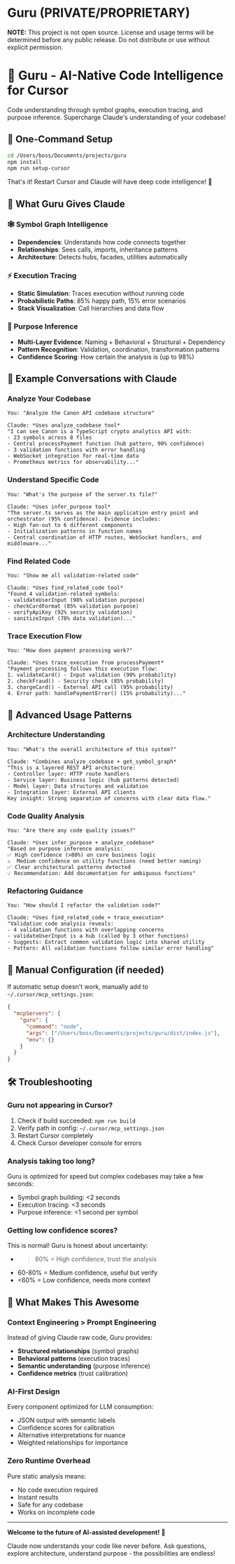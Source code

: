 # Guru (PRIVATE/PROPRIETARY)

**NOTE:** This project is not open source. License and usage terms will be determined before any public release. Do not distribute or use without explicit permission.

# 🧠 Guru - AI-Native Code Intelligence for Cursor

Code understanding through symbol graphs, execution tracing, and purpose inference. Supercharge Claude's understanding of your codebase!

## 🚀 One-Command Setup

```bash
cd /Users/boss/Documents/projects/guru
npm install
npm run setup-cursor
```

That's it! Restart Cursor and Claude will have deep code intelligence! 🎉

## 🎯 What Guru Gives Claude

### 🕸️ **Symbol Graph Intelligence**
- **Dependencies**: Understands how code connects together
- **Relationships**: Sees calls, imports, inheritance patterns  
- **Architecture**: Detects hubs, facades, utilities automatically

### ⚡ **Execution Tracing** 
- **Static Simulation**: Traces execution without running code
- **Probabilistic Paths**: 85% happy path, 15% error scenarios
- **Stack Visualization**: Call hierarchies and data flow

### 🧠 **Purpose Inference**
- **Multi-Layer Evidence**: Naming + Behavioral + Structural + Dependency
- **Pattern Recognition**: Validation, coordination, transformation patterns
- **Confidence Scoring**: How certain the analysis is (up to 98%)

## 💬 Example Conversations with Claude

### **Analyze Your Codebase**
```
You: "Analyze the Canon API codebase structure"

Claude: *Uses analyze_codebase tool*
"I can see Canon is a TypeScript crypto analytics API with:
- 23 symbols across 8 files  
- Central processPayment function (hub pattern, 90% confidence)
- 3 validation functions with error handling
- WebSocket integration for real-time data
- Prometheus metrics for observability..."
```

### **Understand Specific Code**
```
You: "What's the purpose of the server.ts file?"

Claude: *Uses infer_purpose tool*
"The server.ts serves as the main application entry point and orchestrator (95% confidence). Evidence includes:
- High fan-out to 6 different components
- Initialization patterns in function names  
- Central coordination of HTTP routes, WebSocket handlers, and middleware..."
```

### **Find Related Code**
```
You: "Show me all validation-related code"

Claude: *Uses find_related_code tool*
"Found 4 validation-related symbols:
- validateUserInput (98% validation purpose)
- checkCardFormat (85% validation purpose)  
- verifyApiKey (92% security validation)
- sanitizeInput (78% data validation)..."
```

### **Trace Execution Flow**
```
You: "How does payment processing work?"

Claude: *Uses trace_execution from processPayment*
"Payment processing follows this execution flow:
1. validateCard() - Input validation (90% probability)
2. checkFraud() - Security check (85% probability) 
3. chargeCard() - External API call (95% probability)
4. Error path: handlePaymentError() (15% probability)..."
```

## 🎪 Advanced Usage Patterns

### **Architecture Understanding**
```
You: "What's the overall architecture of this system?"

Claude: *Combines analyze_codebase + get_symbol_graph*
"This is a layered REST API architecture:
- Controller layer: HTTP route handlers
- Service layer: Business logic (hub patterns detected)
- Model layer: Data structures and validation
- Integration layer: External API clients
Key insight: Strong separation of concerns with clear data flow."
```

### **Code Quality Analysis**  
```
You: "Are there any code quality issues?"

Claude: *Uses infer_purpose + analyze_codebase*
"Based on purpose inference analysis:
✅ High confidence (>80%) on core business logic
⚠️  Medium confidence on utility functions (need better naming)
✅ Clear architectural patterns detected
💡 Recommendation: Add documentation for ambiguous functions"
```

### **Refactoring Guidance**
```
You: "How should I refactor the validation code?"

Claude: *Uses find_related_code + trace_execution*
"Validation code analysis reveals:
- 4 validation functions with overlapping concerns
- validateUserInput is a hub (called by 3 other functions)
- Suggests: Extract common validation logic into shared utility
- Pattern: All validation functions follow similar error handling"
```

## 🔧 Manual Configuration (if needed)

If automatic setup doesn't work, manually add to `~/.cursor/mcp_settings.json`:

```json
{
  "mcpServers": {
    "guru": {
      "command": "node",
      "args": ["/Users/boss/Documents/projects/guru/dist/index.js"],
      "env": {}
    }
  }
}
```

## 🛠️ Troubleshooting

### Guru not appearing in Cursor?
1. Check if build succeeded: `npm run build`
2. Verify path in config: `~/.cursor/mcp_settings.json`
3. Restart Cursor completely
4. Check Cursor developer console for errors

### Analysis taking too long?
Guru is optimized for speed but complex codebases may take a few seconds:
- Symbol graph building: <2 seconds
- Execution tracing: <3 seconds  
- Purpose inference: <1 second per symbol

### Getting low confidence scores?
This is normal! Guru is honest about uncertainty:
- >80% = High confidence, trust the analysis
- 60-80% = Medium confidence, useful but verify
- <60% = Low confidence, needs more context

## 🎊 What Makes This Awesome

### **Context Engineering > Prompt Engineering**
Instead of giving Claude raw code, Guru provides:
- **Structured relationships** (symbol graphs)
- **Behavioral patterns** (execution traces)  
- **Semantic understanding** (purpose inference)
- **Confidence metrics** (trust calibration)

### **AI-First Design**
Every component optimized for LLM consumption:
- JSON output with semantic labels
- Confidence scores for calibration
- Alternative interpretations for nuance
- Weighted relationships for importance

### **Zero Runtime Overhead**
Pure static analysis means:
- No code execution required
- Instant results
- Safe for any codebase
- Works on incomplete code

---

**Welcome to the future of AI-assisted development!** 🚀

Claude now understands your code like never before. Ask questions, explore architecture, understand purpose - the possibilities are endless!
